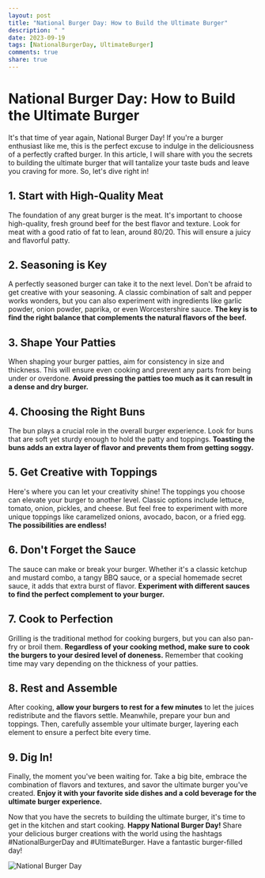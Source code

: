 ```yaml
---
layout: post
title: "National Burger Day: How to Build the Ultimate Burger"
description: " "
date: 2023-09-19
tags: [NationalBurgerDay, UltimateBurger]
comments: true
share: true
---
```


# National Burger Day: How to Build the Ultimate Burger

It's that time of year again, National Burger Day! If you're a burger enthusiast like me, this is the perfect excuse to indulge in the deliciousness of a perfectly crafted burger. In this article, I will share with you the secrets to building the ultimate burger that will tantalize your taste buds and leave you craving for more. So, let's dive right in!

## 1. Start with High-Quality Meat

The foundation of any great burger is the meat. It's important to choose high-quality, fresh ground beef for the best flavor and texture. Look for meat with a good ratio of fat to lean, around 80/20. This will ensure a juicy and flavorful patty.

## 2. Seasoning is Key

A perfectly seasoned burger can take it to the next level. Don't be afraid to get creative with your seasoning. A classic combination of salt and pepper works wonders, but you can also experiment with ingredients like garlic powder, onion powder, paprika, or even Worcestershire sauce. **The key is to find the right balance that complements the natural flavors of the beef.**

## 3. Shape Your Patties

When shaping your burger patties, aim for consistency in size and thickness. This will ensure even cooking and prevent any parts from being under or overdone. **Avoid pressing the patties too much as it can result in a dense and dry burger.**

## 4. Choosing the Right Buns

The bun plays a crucial role in the overall burger experience. Look for buns that are soft yet sturdy enough to hold the patty and toppings. **Toasting the buns adds an extra layer of flavor and prevents them from getting soggy.**

## 5. Get Creative with Toppings

Here's where you can let your creativity shine! The toppings you choose can elevate your burger to another level. Classic options include lettuce, tomato, onion, pickles, and cheese. But feel free to experiment with more unique toppings like caramelized onions, avocado, bacon, or a fried egg. **The possibilities are endless!**

## 6. Don't Forget the Sauce

The sauce can make or break your burger. Whether it's a classic ketchup and mustard combo, a tangy BBQ sauce, or a special homemade secret sauce, it adds that extra burst of flavor. **Experiment with different sauces to find the perfect complement to your burger.**

## 7. Cook to Perfection

Grilling is the traditional method for cooking burgers, but you can also pan-fry or broil them. **Regardless of your cooking method, make sure to cook the burgers to your desired level of doneness.** Remember that cooking time may vary depending on the thickness of your patties.

## 8. Rest and Assemble

After cooking, **allow your burgers to rest for a few minutes** to let the juices redistribute and the flavors settle. Meanwhile, prepare your bun and toppings. Then, carefully assemble your ultimate burger, layering each element to ensure a perfect bite every time.

## 9. Dig In!

Finally, the moment you've been waiting for. Take a big bite, embrace the combination of flavors and textures, and savor the ultimate burger you've created. **Enjoy it with your favorite side dishes and a cold beverage for the ultimate burger experience.**

Now that you have the secrets to building the ultimate burger, it's time to get in the kitchen and start cooking. **Happy National Burger Day!** Share your delicious burger creations with the world using the hashtags #NationalBurgerDay and #UltimateBurger. Have a fantastic burger-filled day!

![National Burger Day](https://source.unsplash.com/1600x900/?burger,food)